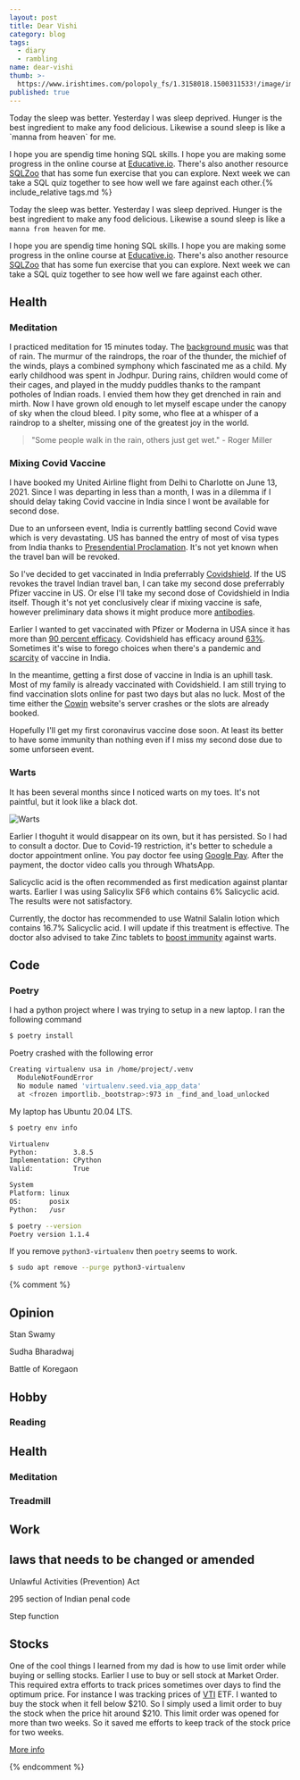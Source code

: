 ```yaml
---
layout: post
title: Dear Vishi
category: blog
tags:
  - diary
  - rambling
name: dear-vishi
thumb: >-
  https://www.irishtimes.com/polopoly_fs/1.3158018.1500311533!/image/image.jpg_gen/derivatives/box_620_330/image.jpg
published: true
---
```


<p>Today the sleep was better. Yesterday I was sleep deprived. Hunger is the best ingredient to make any food delicious. Likewise a sound sleep is like a `manna from heaven` for me.</p>

I hope you are spendig time honing SQL skills. I hope you are making some progress in the online course at [Educative.io](https://www.educative.io/courses/introductory-guide-to-sql/). There's also another resource [SQLZoo](https://sqlzoo.net/) that has some fun exercise that you can explore. Next week we can take a SQL quiz together to see how well we fare against each other.{% include_relative tags.md %}

Today the sleep was better. Yesterday I was sleep deprived. Hunger is the best ingredient to make any food delicious. Likewise a sound sleep is like a `manna from heaven` for me.

I hope you are spendig time honing SQL skills. I hope you are making some progress in the online course at [Educative.io](https://www.educative.io/courses/introductory-guide-to-sql/). There's also another resource [SQLZoo](https://sqlzoo.net/) that has some fun exercise that you can explore. Next week we can take a SQL quiz together to see how well we fare against each other. 


## Health

### Meditation

I practiced meditation for 15 minutes today. The [background music](https://www.youtube.com/watch?v=ubNfkpbxXUs&list=LL&index=1) was that of rain. The murmur of the raindrops, the roar of the thunder, the michief of the winds, plays a combined symphony which fascinated me as a child. My early childhood was spent in Jodhpur. During rains, children would come of their cages, and played in the muddy puddles thanks to the rampant potholes of Indian roads. I envied them how they get drenched in rain and mirth. Now I have grown old enough to let myself escape under the canopy of sky when the cloud bleed. I pity some, who flee at a whisper of a raindrop to a shelter, missing one of the greatest joy in the world.

> "Some people walk in the rain, others just get wet." - Roger Miller


### Mixing Covid Vaccine

I have booked my United Airline flight from Delhi to Charlotte on June 13, 2021. Since I was departing in less than a month, I was in a dilemma if I should delay taking Covid vaccine in India since I wont be available for second dose. 

Due to an unforseen event, India is currently battling second Covid wave which is very devastating. US has banned the entry of most of visa types from India thanks to [Presendential Proclamation](https://www.whitehouse.gov/briefing-room/presidential-actions/2021/04/30/a-proclamation-on-the-suspension-of-entry-as-nonimmigrants-of-certain-additional-persons-who-pose-a-risk-of-transmitting-coronavirus-disease-2019/). It's not yet known when the travel ban will be revoked. 

So I've decided to get vaccinated in India preferrably [Covidshield](https://en.wikipedia.org/wiki/Oxford%E2%80%93AstraZeneca_COVID-19_vaccine). If the US revokes the travel Indian travel ban, I can take my second dose preferrably Pfizer vaccine in US. Or else I'll take my second dose of Covidshield in India itself. Though it's not yet conclusively clear if mixing vaccine is safe, however preliminary data shows it might produce more [antibodies](https://www.nature.com/articles/d41586-021-01359-3).

Earlier I wanted to get vaccinated with Pfizer or Moderna in USA since it has more than [90 percent efficacy](https://www.cdc.gov/mmwr/volumes/70/wr/mm7018e1.htm). Covidshield has efficacy around [63%](https://www.who.int/news-room/feature-stories/detail/the-oxford-astrazeneca-covid-19-vaccine-what-you-need-to-know). Sometimes it's wise to forego choices when there's a pandemic and [scarcity](https://www.fortuneindia.com/macro/scarcity-hit-india-looks-for-imported-vaccines/105492) of vaccine in India.

In the meantime, getting a first dose of vaccine in India is an uphill task. Most of my family is already vaccinated with Covidshield. I am still trying to find vaccination slots online for past two days but alas no luck. Most of the time either the [Cowin](https://www.cowin.gov.in/) website's server crashes or the slots are already booked. 


Hopefully  I'll get my first coronavirus vaccine dose soon. At least its better to have some immunity than nothing even if I miss my second dose due to some unforseen event.


### Warts

It has been several months since I noticed warts on my toes. It's not paintful, but it look like a black dot. 

![Warts](https://i.imgur.com/dSoZ3Hm.jpg)

Earlier I thoguht it would disappear on its own, but it has persisted. So I had to consult a doctor. Due to Covid-19 restriction, it's better to schedule a doctor appointment online. You pay doctor fee using [Google Pay](https://en.wikipedia.org/wiki/Google_Pay). After the payment,  the doctor video calls you through WhatsApp. 

Salicyclic acid is the often recommended as first medication against plantar warts. Earlier I was using Salicylix SF6 which contains 6% Salicyclic acid. The results were not satisfactory. 

Currently, the doctor has recommended to use Watnil Salalin lotion which contains 16.7% Salicyclic acid. I will update if this treatment is effective. The doctor also advised to take Zinc tablets to [boost immunity](https://www.ouh.nhs.uk/patient-guide/leaflets/files/14029Pzinc.pdf) against warts.




## Code

### Poetry

I had a python project where I was trying to setup in a new laptop. I ran the following command

```bash
$ poetry install
```
Poetry crashed with the following error

```bash
Creating virtualenv usa in /home/project/.venv    
  ModuleNotFoundError  
  No module named 'virtualenv.seed.via_app_data'
  at <frozen importlib._bootstrap>:973 in _find_and_load_unlocked
```


My laptop has Ubuntu 20.04 LTS. 

```bash
$ poetry env info

Virtualenv
Python:         3.8.5
Implementation: CPython
Valid:          True

System
Platform: linux
OS:       posix
Python:   /usr

```

```bash
$ poetry --version
Poetry version 1.1.4
```

If you remove `python3-virtualenv` then `poetry` seems to work.

```bash
$ sudo apt remove --purge python3-virtualenv
```

{% comment %} 

## Opinion 

Stan Swamy 

Sudha Bharadwaj

Battle of Koregaon

## Hobby

### Reading

## Health 

### Meditation 


### Treadmill

## Work 

## laws that needs to be changed or amended

Unlawful Activities (Prevention) Act

295 section of Indian penal code

Step function

## Stocks

One of the cool things I learned from my dad is how to use limit order while buying or selling stocks. Earlier I use to buy or sell stock at Market Order. This required extra efforts to track prices sometimes over days to find the optimum price. For instance I was tracking prices of [VTI](https://www.nyse.com/quote/ARCX:VTI) ETF. I wanted to buy the stock when it fell below $210. So I simply used a limit order to buy the stock when the price hit around $210. This limit order was opened for more than two weeks. So it saved me efforts to keep track of the stock price for two weeks. 

[More info](https://www.schwab.com/resource-center/insights/content/mastering-the-order-types-limit-orders)

{% endcomment %}
